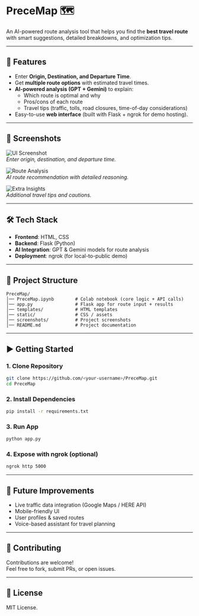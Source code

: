 # PreceMap 🗺️  
An AI-powered route analysis tool that helps you find the **best travel route** with smart suggestions, detailed breakdowns, and optimization tips.  

---

## 🚀 Features
- Enter **Origin, Destination, and Departure Time**.  
- Get **multiple route options** with estimated travel times.  
- **AI-powered analysis (GPT + Gemini)** to explain:  
  - Which route is optimal and why  
  - Pros/cons of each route  
  - Travel tips (traffic, tolls, road closures, time-of-day considerations)  
- Easy-to-use **web interface** (built with Flask + ngrok for demo hosting).  

---

## 📸 Screenshots
![UI Screenshot](https://drive.google.com/file/d/1244jjBxGuVr7Xdn8oWamLX7UwTslvpUS/view?usp=sharing)  
*Enter origin, destination, and departure time.*

![Route Analysis](https://drive.google.com/file/d/18tGC_TNe1M9t2MwIONxg7w6xTTclffCM/view?usp=sharing)  
*AI route recommendation with detailed reasoning.*

![Extra Insights](https://drive.google.com/file/d/16w0BwKQnZvlLn_DMqbqPIuqnJFBUBpk_/view?usp=sharing)  
*Additional travel tips and cautions.*

---

## 🛠️ Tech Stack
- **Frontend**: HTML, CSS  
- **Backend**: Flask (Python)  
- **AI Integration**: GPT & Gemini models for route analysis  
- **Deployment**: ngrok (for local-to-public demo)

---

## 📂 Project Structure
```
PreceMap/
│── PreceMap.ipynb        # Colab notebook (core logic + API calls)
│── app.py                # Flask app for route input + results
│── templates/            # HTML templates
│── static/               # CSS / assets
│── screenshots/          # Project screenshots
│── README.md             # Project documentation
```

---

## ▶️ Getting Started

### 1. Clone Repository
```bash
git clone https://github.com/<your-username>/PreceMap.git
cd PreceMap
```

### 2. Install Dependencies
```bash
pip install -r requirements.txt
```

### 3. Run App
```bash
python app.py
```

### 4. Expose with ngrok (optional)
```bash
ngrok http 5000
```

---

## 🌟 Future Improvements
- Live traffic data integration (Google Maps / HERE API)  
- Mobile-friendly UI  
- User profiles & saved routes  
- Voice-based assistant for travel planning  

---

## 🤝 Contributing
Contributions are welcome!  
Feel free to fork, submit PRs, or open issues.

---

## 📜 License
MIT License.  
